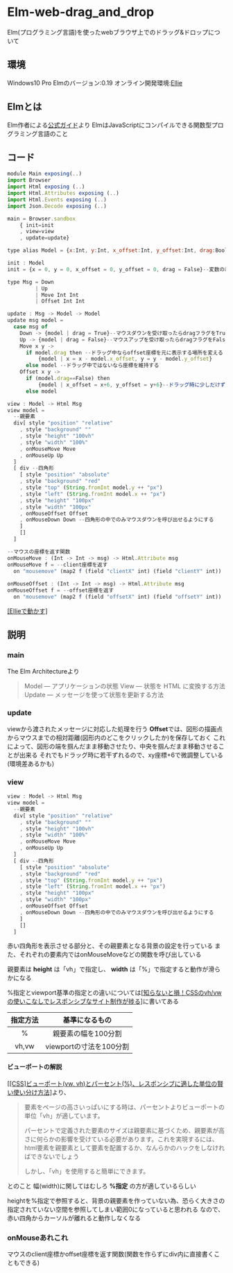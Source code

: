 # Elm-web-drag_and_drop
Elm(プログラミング言語)を使ったwebブラウザ上でのドラッグ&ドロップについて

## 環境
Windows10 Pro
Elmのバージョン:0.19
オンライン開発環境:[Ellie](https://ellie-app.com/new)

## Elmとは
Elm作者による[公式ガイド](https://guide.elm-lang.jp/)より
ElmはJavaScriptにコンパイルできる関数型プログラミング言語のこと

## コード

```javascript
module Main exposing(..)
import Browser
import Html exposing (..)
import Html.Attributes exposing (..)
import Html.Events exposing (..)
import Json.Decode exposing (..)

main = Browser.sandbox
    { init=init
    , view=view
    , update=update}

type alias Model = {x:Int, y:Int, x_offset:Int, y_offset:Int, drag:Bool}--変数の作成

init : Model
init = {x = 0, y = 0, x_offset = 0, y_offset = 0, drag = False}--変数の初期化

type Msg = Down
         | Up
         | Move Int Int
         | Offset Int Int

update : Msg -> Model -> Model
update msg model =
  case msg of
    Down -> {model | drag = True}--マウスダウンを受け取ったらdragフラグをTrueに
    Up -> {model | drag = False}--マウスアップを受け取ったらdragフラグをFalseに
    Move x y ->
      if model.drag then --ドラッグ中ならoffset座標を元に表示する場所を変える
          {model | x = x - model.x_offset, y = y - model.y_offset}
      else model --ドラッグ中ではないなら座標を維持する
    Offset x y ->
      if (model.drag==False) then 
          {model | x_offset = x+6, y_offset = y+6}--ドラッグ時に少しだけずれてしまうので微調整(+6)
      else model

view : Model -> Html Msg
view model =
  --親要素
  div[ style "position" "relative"
    , style "background" ""
    , style "height" "100vh"
    , style "width" "100%"
    , onMouseMove Move
    , onMouseUp Up
  ]
  [ div --四角形
    [ style "position" "absolute"
    , style "background" "red"
    , style "top" (String.fromInt model.y ++ "px")
    , style "left" (String.fromInt model.x ++ "px")
    , style "height" "100px"
    , style "width" "100px"
    , onMouseOffset Offset
    , onMouseDown Down --四角形の中でのみマウスダウンを呼び出せるようにする
    ]
    []
  ]

--マウスの座標を返す関数
onMouseMove : (Int -> Int -> msg) -> Html.Attribute msg
onMouseMove f = --client座標を返す
  on "mousemove" (map2 f (field "clientX" int) (field "clientY" int))
 
onMouseOffset : (Int -> Int -> msg) -> Html.Attribute msg
onMouseOffset f = --offset座標を返す
  on "mousemove" (map2 f (field "offsetX" int) (field "offsetY" int))
```

[[Ellieで動かす]](https://ellie-app.com/bPNvvrw5HtWa1)

## 説明
### main
The Elm Architectureより
>Model — アプリケーションの状態
>View — 状態を HTML に変換する方法
>Update — メッセージを使って状態を更新する方法

### update
viewから渡されたメッセージに対応した処理を行う
**Offset**では、図形の描画点からマウスまでの相対距離(図形内のどこをクリックしたか)を保存しておく
これによって、図形の端を掴んだまま移動させたり、中央を掴んだまま移動させることが出来る
それでもドラッグ時に若干ずれるので、xy座標+6で微調整している(環境差あるかも)

### view
```javascript
view : Model -> Html Msg
view model =
  --親要素
  div[ style "position" "relative"
    , style "background" ""
    , style "height" "100vh"
    , style "width" "100%"
    , onMouseMove Move
    , onMouseUp Up
  ]
  [ div --四角形
    [ style "position" "absolute"
    , style "background" "red"
    , style "top" (String.fromInt model.y ++ "px")
    , style "left" (String.fromInt model.x ++ "px")
    , style "height" "100px"
    , style "width" "100px"
    , onMouseOffset Offset
    , onMouseDown Down --四角形の中でのみマウスダウンを呼び出せるようにする
    ]
    []
  ]
```
赤い四角形を表示させる部分と、その親要素となる背景の設定を行っている
また、それぞれの要素内ではonMouseMoveなどの関数を呼び出している

親要素は **height** は「vh」で指定し、 **width** は「%」で指定すると動作が滑らかになる

%指定とviewport基準の指定との違いについては[[知らないと損！CSSのvh/vwの使いこなしでレスポンシブなサイト制作が捗る]](https://www.webprofessional.jp/css-viewport-units-quick-start/)に書いてある

| 指定方法 | 基準になるもの    |
|:-----: |:---------------:|
| %      | 親要素の幅を100分割 |
| vh,vw  | viewportの寸法を100分割 |

#### ビューポートの解説
[[[CSS]ビューポート(vw, vh)とパーセント(%)、レスポンシブに適した単位の賢い使い分け方法]](https://coliss.com/articles/build-websites/operation/css/viewport-vs-percentage-units-by-ire.html)より、
> 要素をページの高さいっぱいにする時は、パーセントよりビューポートの単位「vh」が適しています。
> 
> パーセントで定義された要素のサイズは親要素に基づくため、親要素が高さに何らかの影響を受けている必要があります。これを実現するには、html要素を親要素として要素を配置するか、なんらかのハックをしなければできないでしょう
> 
> しかし、「vh」を使用すると簡単にできます。

とのこと
幅(width)に関してはむしろ **%指定** の方が適しているらしい

heightを%指定で参照すると、背景の親要素を作っていない為、恐らく大きさの指定されていない空間を参照してしまい範囲0になっていると思われる
なので、赤い四角からカーソルが離れると動作しなくなる

### onMouseあれこれ
マウスのclient座標かoffset座標を返す関数(関数を作らずにdiv内に直接書くこともできる)

